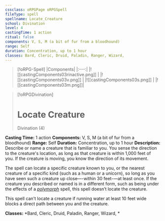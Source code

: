 ```yaml
---
cssclass: oRPGPage oRPGSpell
fileType: spell
spellname: Locate_Creature
school: Divination
level: 4
castingTime: 1 action
ritual: false
components: V, S, M (a bit of fur from a bloodhound)
range: Self
duration: Concentration, up to 1 hour
classes: Bard, Cleric, Druid, Paladin, Ranger, Wizard,
---
```

> [!oRPG-Spell]
> |Components|
> |:---:|
> |![[castingComponents03rinactive.png]] |
> |![[castingComponents03v.png]] |
> |![[castingComponents03s.png]] |
> |![[castingComponents03m.png]]|

> [!oRPGDivination]
>#  Locate Creature
> Divination  (4)

**Casting Time:** 1 action
**Components:** V, S, M (a bit of fur from a bloodhound)
**Range:** Self
**Duration:**  Concentration, up to 1 hour
**Description:**
Describe or name a creature that is familiar to you. You sense the direction to the creature's location, as long as that creature is within 1,000 feet of you. If the creature is moving, you know the direction of its movement.



 The spell can locate a specific creature known to you, or the nearest creature of a specific kind (such as a human or a unicorn), so long as you have seen such a creature up close—-within 30 feet-—at least once. If the creature you described or named is in a different form, such as being under the effects of a *[polymorph](../polymorph/ "polymorph (lvl 4)")* spell, this spell doesn’t locate the creature.



 This spell can't locate a creature if running water at least 10 feet wide blocks a direct path between you and the creature.



**Classes:**  *Bard, Cleric, Druid, Paladin, Ranger, Wizard, *



